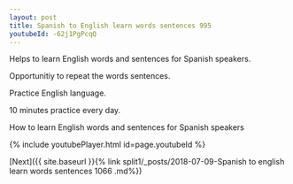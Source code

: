 ```yaml
---
layout: post
title: Spanish to English learn words sentences 995 
youtubeId: -62j1PgPcqQ
---
```

 
 
Helps to learn English words and sentences for Spanish speakers.

Opportunitiy to repeat the words sentences. 

Practice English language. 
 
10 minutes practice every day. 
 
How to learn English words and sentences for Spanish speakers 
 
{% include youtubePlayer.html id=page.youtubeId %}
 
 
[Next]({{ site.baseurl }}{% link  split1/_posts/2018-07-09-Spanish to english learn words sentences 1066 .md%})
 
